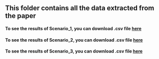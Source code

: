 ## This folder contains all the data extracted from the paper
#### To see the results of Scenario_1, you can download .csv file [here](https://drive.google.com/file/d/1sljHnjnaL0HiUwdbT5lymsUtKIow07F_/view?usp=sharing)
#### To see the results of Scenario_2, you can download .csv file [here](https://drive.google.com/file/d/1_TOnTbJrAacPzTwbC4jhzV5oRYs7Pt89/view?usp=sharing)
#### To see the results of Scenario_3, you can download .csv file [here](https://drive.google.com/file/d/11MOd9lqeJFViVXcEqsYmeRvnSdCADZhO/view?usp=sharing)
